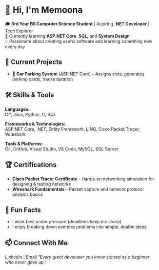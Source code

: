 # 👋 Hi, I'm Memoona

🎓 **3rd Year BS Computer Science Student** | Aspiring **.NET Developer** | Tech Explorer  
🌱 Currently learning **ASP.NET Core**, **SQL**, and **System Design**  
💡 Passionate about creating useful software and learning something new every day

## 🔭 Current Projects
- 🚗 **Car Parking System** (ASP.NET Core) – Assigns slots, generates parking cards, tracks duration

## 🛠 Skills & Tools
**Languages:**  
C#, Java, Python, C, SQL  

**Frameworks & Technologies:**  
ASP.NET Core, .NET, Entity Framework, LINQ, Cisco Packet Tracer, Wireshark  

**Tools & Platforms:**  
Git, GitHub, Visual Studio, VS Code, MySQL, SQL Server  

## 🏆 Certifications
- **Cisco Packet Tracer Certificate** – Hands-on networking simulation for designing & testing networks  
- **Wireshark Fundamentals** – Packet capture and network protocol analysis basics

## 🎯 Fun Facts
- I work best under pressure (deadlines keep me sharp)  
- I enjoy breaking down complex problems into simple, doable steps


## 📫 Connect With Me
[LinkedIn](www.linkedin.com/in/memoona-shahid-32837b32a) | [Email](smemoona123@gmail.com)
*"Every great developer you know started as a beginner who never gave up."*

